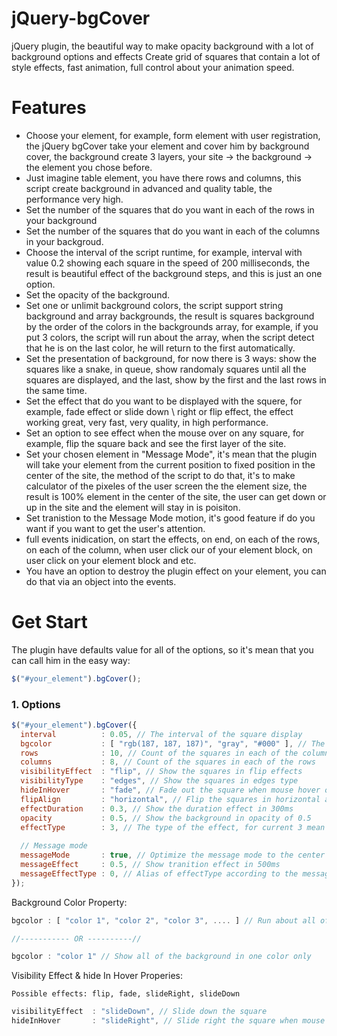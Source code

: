 # jQuery-bgCover
jQuery plugin, the beautiful way to make opacity background with a lot of background options and effects
Create grid of squares that contain a lot of style effects, fast animation, full control about your animation speed.

# Features
- Choose your element, for example, form element with user registration, the jQuery bgCover take your element and cover him by background cover, the background create 3 layers, your site -> the background -> the element you chose before.
- Just imagine table element, you have there rows and columns, this script create background in advanced and quality table, the performance very high.
- Set the number of the squares that do you want in each of the rows in your background
- Set the number of the squares that do you want in each of the columns in your backgroud.
- Choose the interval of the script runtime, for example, interval with value 0.2 showing each square in the speed of 200 milliseconds, the result is beautiful effect of the background steps, and this is just an one option.
- Set the opacity of the background.
- Set one or unlimit background colors, the script support string background and array backgrounds, the result is squares background by the order of the colors in the backgrounds array, for example, if you put 3 colors, the script will run about the array, when the script detect that he is on the last color, he will return to the first automatically.
- Set the presentation of background, for now there is 3 ways: show the squares like a snake, in queue, show randomaly squares until all the squares are displayed, and the last, show by the first and the last rows in the same time.
- Set the effect that do you want to be displayed with the squere, for example, fade effect or slide down \ right or flip effect, the effect working great, very fast, very quality, in high performance.
- Set an option to see effect when the mouse over on any square, for example, flip the square back and see the first layer of the site.
- Set your chosen element in "Message Mode", it's mean that the plugin will take your element from the current position to fixed position in the center of the site, the method of the script to do that, it's to make calculator of the pixeles of the user screen the the element size, the result is 100% element in the center of the site, the user can get down or up in the site and the element will stay in is poisiton.
- Set tranistion to the Message Mode motion, it's good feature if do you want if you want to get the user's attention.
- full events inidication, on start the effects, on end, on each of the rows, on each of the column, when user click our of your element block, on user click on your element block and etc.
- You have an option to destroy the plugin effect on your element, you can do that via an object into the events.

# Get Start
The plugin have defaults value for all of the options, so it's mean that you can call him in the easy way:

````JavaScript
$("#your_element").bgCover();
````

### 1. Options

````JavaScript
$("#your_element").bgCover({
  interval          : 0.05, // The interval of the square display
  bgcolor           : [ "rgb(187, 187, 187)", "gray", "#000" ], // The background colors
  rows              : 10, // Count of the squares in each of the columns
  columns           : 8, // Count of the squares in each of the rows
  visibilityEffect  : "flip", // Show the squares in flip effects
  visibilityType    : "edges", // Show the squares in edges type
  hideInHover       : "fade", // Fade out the square when mouse hover on it
  flipAlign         : "horizontal", // Flip the squares in horizontal align
  effectDuration    : 0.3, // Show the duration effect in 300ms
  opacity           : 0.5, // Show the background in opacity of 0.5 
  effectType        : 3, // The type of the effect, for current 3 mean "ease-out"
  
  // Message mode
  messageMode       : true, // Optimize the message mode to the center of the screen
  messageEffect     : 0.5, // Show tranition effect in 500ms
  messageEffectType : 0, // Alias of effectType according to the message mode only
});
````

Background Color Property:
````JavaScript
bgcolor : [ "color 1", "color 2", "color 3", .... ] // Run about all of the colors in the array

//----------- OR ----------//

bgcolor : "color 1" // Show all of the background in one color only
````

Visibility Effect & hide In Hover Properies:

`
Possible effects: flip, fade, slideRight, slideDown
`
````JavaScript
visibilityEffect  : "slideDown", // Slide down the square
hideInHover       : "slideRight", // Slide right the square when mouse over on it
````
